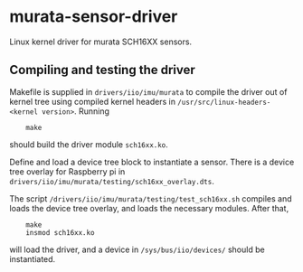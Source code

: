 # murata-sensor-driver

Linux kernel driver for murata SCH16XX sensors.

## Compiling and testing the driver

Makefile is supplied in `drivers/iio/imu/murata` to compile the driver out of
kernel tree using compiled kernel headers in `/usr/src/linux-headers-<kernel version>`.
Running
```
	make
```
should build the driver module `sch16xx.ko`.

Define and load a device tree block to instantiate a sensor. There is a device tree
overlay for Raspberry pi in `drivers/iio/imu/murata/testing/sch16xx_overlay.dts`.

The script `/drivers/iio/imu/murata/testing/test_sch16xx.sh` compiles and loads the device tree
overlay, and loads the necessary modules. After that,
```
	make
	insmod sch16xx.ko
```
will load the driver, and a device in `/sys/bus/iio/devices/` should be instantiated.
